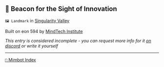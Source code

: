 ## 🔱 Beacon for the Sight of Innovation

`🖼️ Landmark` in [Singularity Valley](<https://zeithalt.github.io/r/singularity_valley.html>)

Built on eon 594 by [MindTech Institute](<https://zeithalt.github.io/r/mindtech_institute.html>)

_This entry is considered incomplete - you can request more info for it [on discord](<https://discord.com/channels/562910943848169472/1173922660489633802>) or write it yourself_

-----
[`📑` Mimbot Index](<https://zeithalt.github.io/r/#3460>)
<!---
keywords:  mt, singularity valley
aliases: 
-->